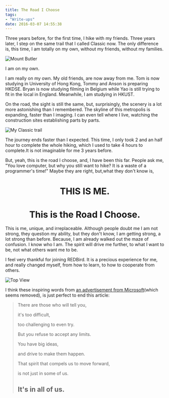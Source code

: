 ```yaml
---
title: The Road I Choose
tags:
- "Write-ups"
date: 2016-03-07 14:55:38
---
```


Three years before, for the first time, I hike with my friends. Three years later, I step on the same trail that I called Classic now. The only difference is, this time, I am totally on my own, without my friends, without my families.

![Mount Butler](https://cdn.patrickwu.space/posts/exp/img_20160306_102346.jpg)

I am on my own.
<!--more-->
I am really on my own. My old friends, are now away from me. Tom is now studying in University of Hong Kong, Tommy and Anson is preparing HKDSE. Bryan is now studying filming in Belgium while Yao is still trying to fit in the local in England. Meanwhile, I am studying in HKUST.

On the road, the sight is still the same, but, surprisingly, the scenery is a lot more astonishing than I remembered. The skyline of this metropolis is expanding, faster than I imaging. I can even tell where I live, watching the construction sites establishing parts by parts.

![My Classic trail](https://cdn.patrickwu.space/posts/exp/screenshot-112.png)

The journey ends faster than I expected. This time, I only took 2 and an half hour to complete the whole hiking, which I used to take 4 hours to complete.It is not imaginable for me 3 years before.

But, yeah, this is the road I choose, and, I have been this far. People ask me, "You love computer, but why you still want to hike? It is a waste of a programmer's time!" Maybe they are right, but,what they don't know is,

<center><h1>THIS IS ME.</h1></center>
<center><h1>This is the Road I Choose.</h1></center>
This is me, unique, and irreplaceable. Although people doubt me I am not strong, they question my ability, but they don't know, I am getting strong, a lot strong than before. Because, I am already walked out the maze of confusion. I know who I am. The spirit will drive me further, to what I want to be, not what others want me to be.

I feel very thankful for joining REDBird. It is a precious experience for me, and really changed myself, from how to learn, to how to cooperate from others.

![Top View](https://cdn.patrickwu.space/posts/exp/img_20160306_103844.jpg)

I think these inspiring words from [an advertisement from Microsoft](https://youtu.be/4ZawV1mXlS8)(which seems removed), is just perfect to end this article:
> There are those who will tell you,
> 
> it's too difficult,
> 
> too challenging to even try.
> 
> But you refuse to accept any limits.
> 
> You have big ideas,
> 
> and drive to make them happen.
> 
> That spirit that compels us to move forward,
> 
> is not just in some of us.
> 
> ## It's in all of us.